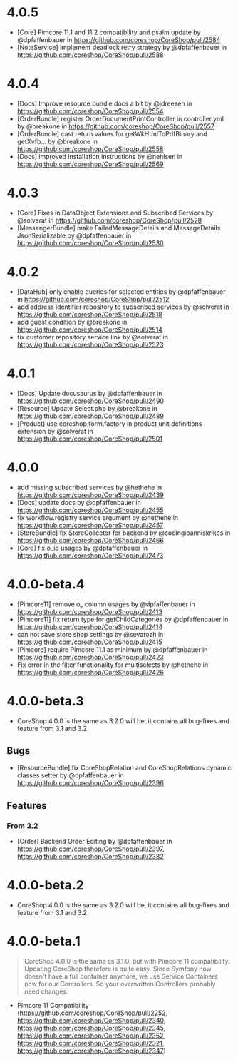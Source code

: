 # 4.0.5

* [Core] Pimcore 11.1 and 11.2 compatibility and psalm update by @dpfaffenbauer in https://github.com/coreshop/CoreShop/pull/2584
* [NoteService] implement deadlock retry strategy by @dpfaffenbauer in https://github.com/coreshop/CoreShop/pull/2588

# 4.0.4

* [Docs] Improve resource bundle docs a bit by @jdreesen in https://github.com/coreshop/CoreShop/pull/2554
* [OrderBundle] register OrderDocumentPrintController in controller.yml by @breakone in https://github.com/coreshop/CoreShop/pull/2557
* [OrderBundle] cast return values for getWkHtmlToPdfBinary and getXvfb… by @breakone in https://github.com/coreshop/CoreShop/pull/2558
* [Docs] improved installation instructions by @nehlsen in https://github.com/coreshop/CoreShop/pull/2569

# 4.0.3

* [Core] Fixes in DataObject Extensions and Subscribed Services by @solverat in https://github.com/coreshop/CoreShop/pull/2528
* [MessengerBundle] make FailedMessageDetails and MessageDetails JsonSerializable by @dpfaffenbauer in https://github.com/coreshop/CoreShop/pull/2530

# 4.0.2

* [DataHub] only enable queries for selected entities by @dpfaffenbauer in https://github.com/coreshop/CoreShop/pull/2512
* add address identifier repository to subscribed services by @solverat in https://github.com/coreshop/CoreShop/pull/2518
* add guest condition by @breakone in https://github.com/coreshop/CoreShop/pull/2514
* fix customer repository service link by @solverat in https://github.com/coreshop/CoreShop/pull/2523

# 4.0.1

* [Docs] Update docusaurus by @dpfaffenbauer in https://github.com/coreshop/CoreShop/pull/2490
* [Resource] Update Select.php by @breakone in https://github.com/coreshop/CoreShop/pull/2489
* [Product] use coreshop.form.factory in product unit definitions extension by @solverat in https://github.com/coreshop/CoreShop/pull/2501

# 4.0.0

* add missing subscribed services by @hethehe in https://github.com/coreshop/CoreShop/pull/2439
* [Docs] update docs by @dpfaffenbauer in https://github.com/coreshop/CoreShop/pull/2455
* fix workflow.registry service argument by @hethehe in https://github.com/coreshop/CoreShop/pull/2457
* [StoreBundle] fix StoreCollector for backend by @codingioanniskrikos in https://github.com/coreshop/CoreShop/pull/2466
* [Core] fix o_id usages by @dpfaffenbauer in https://github.com/coreshop/CoreShop/pull/2473

# 4.0.0-beta.4

* [Pimcore11] remove o_ column usages by @dpfaffenbauer in https://github.com/coreshop/CoreShop/pull/2413
* [Pimcore11] fix return type for getChildCategories by @dpfaffenbauer in https://github.com/coreshop/CoreShop/pull/2414
* can not save store shop settings by @sevarozh in https://github.com/coreshop/CoreShop/pull/2415
* [Pimcore] require Pimcore 11.1 as minimum by @dpfaffenbauer in https://github.com/coreshop/CoreShop/pull/2423
* Fix error in the filter functionality for multiselects by @hethehe in https://github.com/coreshop/CoreShop/pull/2426

# 4.0.0-beta.3
- CoreShop 4.0.0 is the same as 3.2.0 will be, it contains all bug-fixes and feature from 3.1 and 3.2

## Bugs
 - [ResourceBundle] fix CoreShopRelation and CoreShopRelations dynamic classes setter by @dpfaffenbauer in https://github.com/coreshop/CoreShop/pull/2396

## Features
### From 3.2
- [Order] Backend Order Editing by @dpfaffenbauer in https://github.com/coreshop/CoreShop/pull/2397, https://github.com/coreshop/CoreShop/pull/2382

# 4.0.0-beta.2
 - CoreShop 4.0.0 is the same as 3.2.0 will be, it contains all bug-fixes and feature from 3.1 and 3.2

# 4.0.0-beta.1

> CoreShop 4.0.0 is the same as 3.1.0, but with Pimcore 11 compatibility. Updating CoreShop therefore is quite easy. Since Symfony now doesn't have a full container anymore, we use Service Containers now for our Controllers. So your overwritten Controllers probably need changes.

 - Pimcore 11 Compatibility (https://github.com/coreshop/CoreShop/pull/2252, https://github.com/coreshop/CoreShop/pull/2340, https://github.com/coreshop/CoreShop/pull/2345, https://github.com/coreshop/CoreShop/pull/2352, https://github.com/coreshop/CoreShop/pull/2321, https://github.com/coreshop/CoreShop/pull/2347)